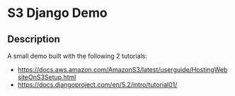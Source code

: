 # S3 Django Demo

## Description

A small demo built with the following 2 tutorials:

- https://docs.aws.amazon.com/AmazonS3/latest/userguide/HostingWebsiteOnS3Setup.html
- https://docs.djangoproject.com/en/5.2/intro/tutorial01/